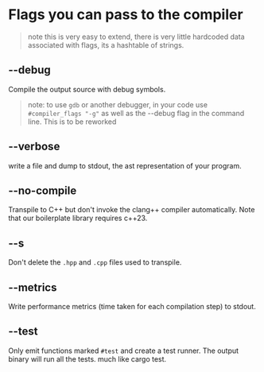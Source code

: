 
# Flags you can pass to the compiler

> note this is very easy to extend, there is very little hardcoded data associated with flags, its a hashtable of strings.

## --debug
Compile the output source with debug symbols.

> note: to use `gdb` or another debugger, in your code use
`#compiler_flags "-g"` as well as the --debug flag in the command line.
This is to be reworked

## --verbose
  write a file and dump to stdout, the ast representation of your program.
  
## --no-compile 
  Transpile to C++ but don't invoke the clang++ compiler automatically. 
  Note that our boilerplate library requires c++23.

## --s
Don't delete the `.hpp` and `.cpp` files used to transpile.

## --metrics
Write performance metrics (time taken for each compilation step) to stdout.

## --test
Only emit functions marked `#test` and create a test runner. The output binary will run all the tests. much like cargo test.
